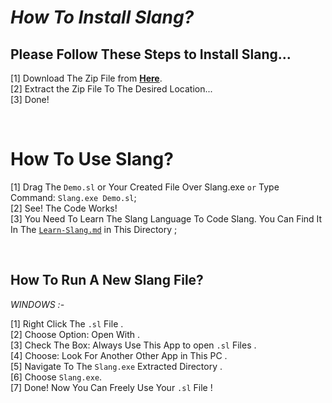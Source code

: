# *How To Install Slang?*
## **Please Follow These Steps to Install Slang...**  
[1] Download The Zip File from **[Here](https://drive.google.com/uc?id=1tFJM2JsxKFEbXl0wI_Ep-_AyC4OfKt9K&export=download)**.  
[2] Extract the Zip File To The Desired Location...  
[3] Done!

<br>

# **How To Use Slang?**
[1] Drag The `Demo.sl` or Your Created File Over Slang.exe `or` Type Command: `Slang.exe Demo.sl`;  
[2] See! The Code Works!  
[3] You Need To Learn The Slang Language To Code Slang. You Can Find It In The [`Learn-Slang.md`](Learn-Slang.md) in This Directory ;


<br>

## **How To Run A New Slang File?**
*WINDOWS :-*

[1] Right Click The `.sl` File .  
[2] Choose Option: Open With .  
[3] Check The Box: Always Use This App to open `.sl` Files .  
[4] Choose: Look For Another Other App in This PC .  
[5] Navigate To The `Slang.exe` Extracted Directory .  
[6] Choose `Slang.exe`.  
[7] Done! Now You Can Freely Use Your `.sl` File !
